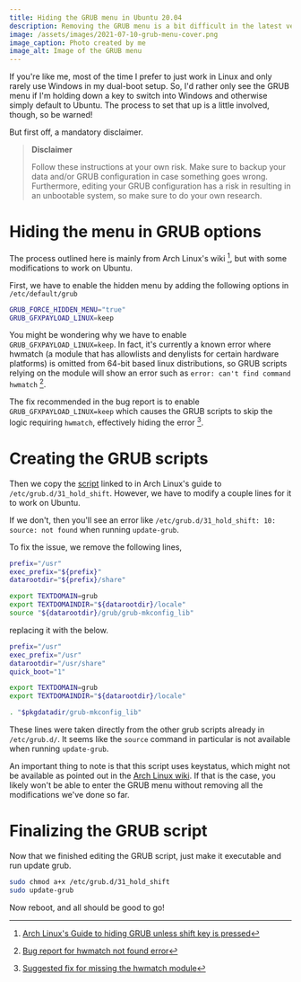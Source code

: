 ```yaml
---
title: Hiding the GRUB menu in Ubuntu 20.04
description: Removing the GRUB menu is a bit difficult in the latest version of Ubuntu, so here's a guide on how to fix that.
image: /assets/images/2021-07-10-grub-menu-cover.png
image_caption: Photo created by me
image_alt: Image of the GRUB menu
---
```



If you're like me, most of the time I prefer to just work in Linux and only rarely use Windows in my dual-boot setup. So, I'd rather only see the GRUB menu if I'm holding down a key to switch into Windows and otherwise simply default to Ubuntu. The process to set that up is a little involved, though, so be warned!

But first off, a mandatory disclaimer.

> **Disclaimer** 
> 
> Follow these instructions at your own risk. Make sure to backup your data and/or GRUB configuration in case something goes wrong. Furthermore, editing your GRUB configuration has a risk in resulting in an unbootable system, so make sure to do your own research. 

# Hiding the menu in GRUB options
The process outlined here is mainly from Arch Linux's wiki [^1], but with some modifications to work on Ubuntu.

First, we have to enable the hidden menu by adding the following options in `/etc/default/grub`


```bash
GRUB_FORCE_HIDDEN_MENU="true"
GRUB_GFXPAYLOAD_LINUX=keep
```


You might be wondering why we have to enable `GRUB_GFXPAYLOAD_LINUX=keep`. In fact, it's currently a known error where hwmatch (a module that has allowlists and denylists for certain hardware platforms) is omitted from 64-bit based linux distributions, so GRUB scripts relying on the module will show an error such as `error: can't find command hwmatch` [^2]. 

The fix recommended in the bug report is to enable `GRUB_GFXPAYLOAD_LINUX=keep` which causes the GRUB scripts to skip the logic requiring `hwmatch`, effectively hiding the error [^3].


# Creating the GRUB scripts
Then we copy the [script](https://gist.githubusercontent.com/anonymous/8eb2019db2e278ba99be/raw/257f15100fd46aeeb8e33a7629b209d0a14b9975/gistfile1.sh) linked to in Arch Linux's guide to `/etc/grub.d/31_hold_shift`. However, we have to modify a couple lines for it to work on Ubuntu. 

If we don't, then you'll see an error like `/etc/grub.d/31_hold_shift: 10: source: not found` when running `update-grub`.

To fix the issue, we remove the following lines,
```bash
prefix="/usr"
exec_prefix="${prefix}"
datarootdir="${prefix}/share"

export TEXTDOMAIN=grub
export TEXTDOMAINDIR="${datarootdir}/locale"
source "${datarootdir}/grub/grub-mkconfig_lib"
```


replacing it with the below.


```bash
prefix="/usr"
exec_prefix="/usr"
datarootdir="/usr/share"
quick_boot="1"

export TEXTDOMAIN=grub
export TEXTDOMAINDIR="${datarootdir}/locale"

. "$pkgdatadir/grub-mkconfig_lib"
```
These lines were taken directly from the other grub scripts already in `/etc/grub.d/`. It seems like the `source` command in particular is not available when running `update-grub`.

An important thing to note is that this script uses keystatus, which might not be available as pointed out in the [Arch Linux wiki](https://wiki.archlinux.org/title/GRUB/Tips_and_tricks#Hide_GRUB_unless_the_Shift_key_is_held_down). If that is the case, you likely won't be able to enter the GRUB menu without removing all the modifications we've done so far. 

# Finalizing the GRUB script
Now that we finished editing the GRUB script, just make it executable and run update grub.

```bash
sudo chmod a+x /etc/grub.d/31_hold_shift
sudo update-grub
```

Now reboot, and all should be good to go!

[^1]: [Arch Linux's Guide to hiding GRUB unless shift key is pressed](https://wiki.archlinux.org/title/GRUB/Tips_and_tricks#Hide_GRUB_unless_the_Shift_key_is_held_down)
[^2]: [Bug report for hwmatch not found error](https://bugs.launchpad.net/ubuntu/+source/grub2-signed/+bug/1840560)
[^3]: [Suggested fix for missing the hwmatch module](https://bugs.launchpad.net/ubuntu/+source/grub2-signed/+bug/1840560/comments/4)
